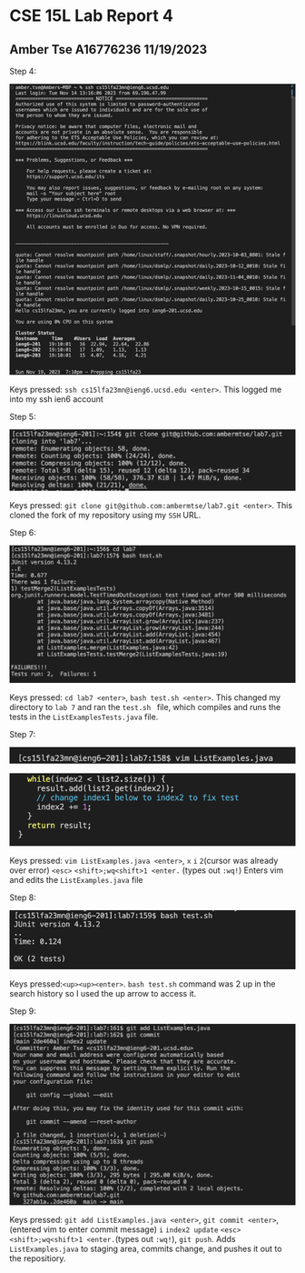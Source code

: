 # CSE 15L Lab Report 4
## Amber Tse A16776236 11/19/2023

Step 4: 

![Image](step4.png)

Keys pressed: `ssh cs15lfa23mn@ieng6.ucsd.edu <enter>`. This logged me into my ssh ien6 account

Step 5: 

![Image](step5.png)


Keys pressed: `git clone git@github.com:ambermtse/lab7.git <enter>`. This cloned the fork of my repository using my `SSH` URL. 

Step 6:

![Image](step6.png)


Keys pressed: `cd lab7 <enter>`, `bash test.sh <enter>`. This changed my directory to `lab 7` and ran the `test.sh ` file, which compiles and runs the tests in the `ListExamplesTests.java` file.  

Step 7:

![Image](step7.png)

![Image](step7-2.png)


Keys pressed: `vim ListExamples.java <enter>`, `x` `i` `2`(cursor was already over error) `<esc>` `<shift>;wq<shift>1 <enter.` (types out `:wq!`) Enters vim and edits the `ListExamples.java` file

Step 8:

![Image](step8.png)


Keys pressed:`<up><up><enter>`. `bash test.sh` command was 2 up in the search history so I used the up arrow to access it. 

Step 9:

![Image](step9.png)


Keys pressed: `git add ListExamples.java <enter>`, `git commit <enter>`,(entered vim to enter commit message) `i` `index2 update` `<esc> ` `<shift>;wq<shift>1 <enter.`(types out `:wq!`), `git push`. Adds `ListExamples.java` to staging area, commits change, and pushes it out to the repositiory. 
